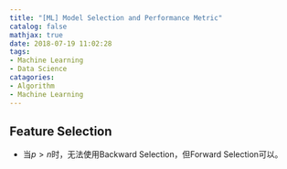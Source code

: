 ```yaml
---
title: "[ML] Model Selection and Performance Metric"
catalog: false
mathjax: true
date: 2018-07-19 11:02:28
tags:
- Machine Learning
- Data Science
catagories:
- Algorithm
- Machine Learning
---
```

## Feature Selection
* 当$p>n$时，无法使用Backward Selection，但Forward Selection可以。